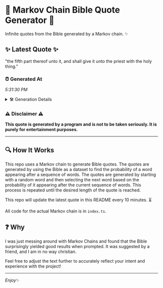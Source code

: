 # 📖 Markov Chain Bible Quote Generator 📖

Infinite quotes from the Bible generated by a Markov chain. ✨

## ✨ Latest Quote ✨
"the fifth part thereof unto it, and shall give it unto the priest with the holy thing."

### ⏰ Generated At
*5:31:30 PM*

<details>
    <summary>🛠️ Generation Details</summary>
    <p>
        <strong>🌱 Seed:</strong> the<br>
        <strong>🔄 Iterations:</strong> 16<br>
        <strong>📜 Context History:</strong><br>[ the ]: fifth<br>[ the, fifth ]: part<br>[ the, fifth, part ]: thereof<br>[ the, fifth, part, thereof ]: unto<br>[ the, fifth, part, thereof, unto ]: it,<br>[ the, fifth, part, thereof, unto, it, ]: and<br>[ fifth, part, thereof, unto, it,, and ]: shall<br>[ part, thereof, unto, it,, and, shall ]: give<br>[ thereof, unto, it,, and, shall, give ]: it<br>[ unto, it,, and, shall, give, it ]: unto<br>[ it,, and, shall, give, it, unto ]: the<br>[ and, shall, give, it, unto, the ]: priest<br>[ shall, give, it, unto, the, priest ]: with<br>[ give, it, unto, the, priest, with ]: the<br>[ it, unto, the, priest, with, the ]: holy<br>[ unto, the, priest, with, the, holy ]: thing.<br>
    </p>
</details>

### ⚠️ Disclaimer ⚠️
**This quote is generated by a program and is not to be taken seriously. It is purely for entertainment purposes.**

---

## 🔍 How It Works

This repo uses a Markov chain to generate Bible quotes. The quotes are generated by using the Bible as a dataset to find the probability of a word appearing after a sequence of words. The quotes are generated by starting with a random word and then selecting the next word based on the probability of it appearing after the current sequence of words. This process is repeated until the desired length of the quote is reached.

This repo will update the latest quote in this README every 10 minutes. ⏳

All code for the actual Markov chain is in `index.ts`.

## ❓ Why

I was just messing around with Markov Chains and found that the Bible surprisingly yielded good results when prompted. 
It was suggested by a friend, and I am in no way christian.

Feel free to adjust the text further to accurately reflect your intent and experience with the project!

---

*Enjoy*✨

